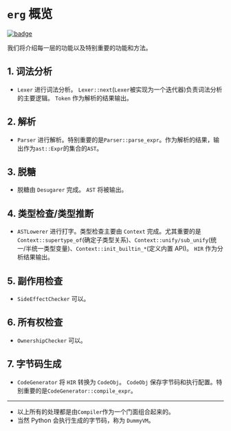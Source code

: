 # `erg` 概览

[![badge](https://img.shields.io/endpoint.svg?url=https%3A%2F%2Fgezf7g7pd5.execute-api.ap-northeast-1.amazonaws.com%2Fdefault%2Fsource_up_to_date%3Fowner%3Derg-lang%26repos%3Derg%26ref%3Dmain%26path%3Ddoc/EN/compiler/overview.md%26commit_hash%3Dd15cbbf7b33df0f78a575cff9679d84c36ea3ab1)](https://gezf7g7pd5.execute-api.ap-northeast-1.amazonaws.com/default/source_up_to_date?owner=erg-lang&repos=erg&ref=main&path=doc/EN/compiler/overview.md&commit_hash=d15cbbf7b33df0f78a575cff9679d84c36ea3ab1)

我们将介绍每一层的功能以及特别重要的功能和方法。

## 1. 词法分析

* `Lexer` 进行词法分析。 `Lexer::next`(`Lexer`被实现为一个迭代器)负责词法分析的主要逻辑。 `Token` 作为解析的结果输出。

## 2. 解析

* `Parser` 进行解析。特别重要的是`Parser::parse_expr`。作为解析的结果，输出作为`ast::Expr`的集合的`AST`。

## 3. 脱糖

* 脱糖由 `Desugarer` 完成。 `AST` 将被输出。

## 4. 类型检查/类型推断

* `ASTLowerer` 进行打字。类型检查主要由 `Context` 完成。尤其重要的是 `Context::supertype_of`(确定子类型关系)、`Context::unify/sub_unify`(统一/半统一类型变量)、`Context::init_builtin_*`(定义内置 API)。 `HIR` 作为分析结果输出。

## 5. 副作用检查

* `SideEffectChecker` 可以。

## 6. 所有权检查

* `OwnershipChecker` 可以。

## 7. 字节码生成

* `CodeGenerator` 将 `HIR` 转换为 `CodeObj`。 `CodeObj` 保存字节码和执行配置。特别重要的是`CodeGenerator::compile_expr`。

---

* 以上所有的处理都是由`Compiler`作为一个门面组合起来的。
* 当然 Python 会执行生成的字节码，称为 `DummyVM`。